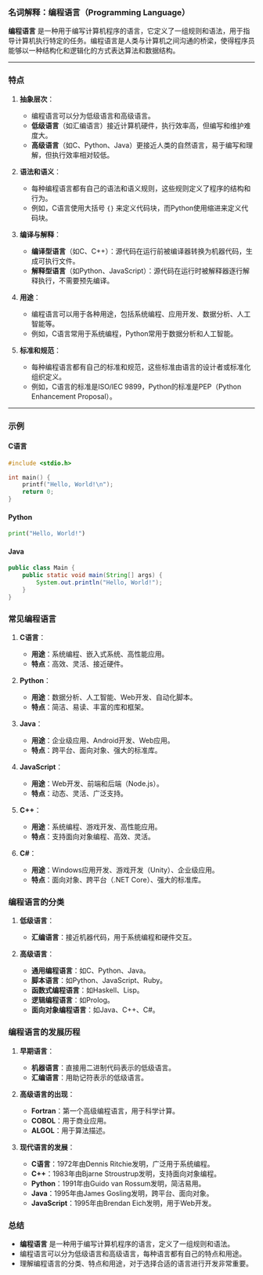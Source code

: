 ### 名词解释：编程语言（Programming Language）

**编程语言** 是一种用于编写计算机程序的语言，它定义了一组规则和语法，用于指导计算机执行特定的任务。编程语言是人类与计算机之间沟通的桥梁，使得程序员能够以一种结构化和逻辑化的方式表达算法和数据结构。

---

### **特点**

1. **抽象层次**：
   - 编程语言可以分为低级语言和高级语言。
   - **低级语言**（如汇编语言）接近计算机硬件，执行效率高，但编写和维护难度大。
   - **高级语言**（如C、Python、Java）更接近人类的自然语言，易于编写和理解，但执行效率相对较低。

2. **语法和语义**：
   - 每种编程语言都有自己的语法和语义规则，这些规则定义了程序的结构和行为。
   - 例如，C语言使用大括号 `{}` 来定义代码块，而Python使用缩进来定义代码块。

3. **编译与解释**：
   - **编译型语言**（如C、C++）：源代码在运行前被编译器转换为机器代码，生成可执行文件。
   - **解释型语言**（如Python、JavaScript）：源代码在运行时被解释器逐行解释执行，不需要预先编译。

4. **用途**：
   - 编程语言可以用于各种用途，包括系统编程、应用开发、数据分析、人工智能等。
   - 例如，C语言常用于系统编程，Python常用于数据分析和人工智能。

5. **标准和规范**：
   - 每种编程语言都有自己的标准和规范，这些标准由语言的设计者或标准化组织定义。
   - 例如，C语言的标准是ISO/IEC 9899，Python的标准是PEP（Python Enhancement Proposal）。

---

### **示例**

#### **C语言**
```c
#include <stdio.h>

int main() {
    printf("Hello, World!\n");
    return 0;
}
```

#### **Python**
```python
print("Hello, World!")
```

#### **Java**
```java
public class Main {
    public static void main(String[] args) {
        System.out.println("Hello, World!");
    }
}
```

### **常见编程语言**

1. **C语言**：
   - **用途**：系统编程、嵌入式系统、高性能应用。
   - **特点**：高效、灵活、接近硬件。

2. **Python**：
   - **用途**：数据分析、人工智能、Web开发、自动化脚本。
   - **特点**：简洁、易读、丰富的库和框架。

3. **Java**：
   - **用途**：企业级应用、Android开发、Web应用。
   - **特点**：跨平台、面向对象、强大的标准库。

4. **JavaScript**：
   - **用途**：Web开发、前端和后端（Node.js）。
   - **特点**：动态、灵活、广泛支持。

5. **C++**：
   - **用途**：系统编程、游戏开发、高性能应用。
   - **特点**：支持面向对象编程、高效、灵活。

6. **C#**：
   - **用途**：Windows应用开发、游戏开发（Unity）、企业级应用。
   - **特点**：面向对象、跨平台（.NET Core）、强大的标准库。

### **编程语言的分类**

1. **低级语言**：
   - **汇编语言**：接近机器代码，用于系统编程和硬件交互。

2. **高级语言**：
   - **通用编程语言**：如C、Python、Java。
   - **脚本语言**：如Python、JavaScript、Ruby。
   - **函数式编程语言**：如Haskell、Lisp。
   - **逻辑编程语言**：如Prolog。
   - **面向对象编程语言**：如Java、C++、C#。

### **编程语言的发展历程**

1. **早期语言**：
   - **机器语言**：直接用二进制代码表示的低级语言。
   - **汇编语言**：用助记符表示的低级语言。

2. **高级语言的出现**：
   - **Fortran**：第一个高级编程语言，用于科学计算。
   - **COBOL**：用于商业应用。
   - **ALGOL**：用于算法描述。

3. **现代语言的发展**：
   - **C语言**：1972年由Dennis Ritchie发明，广泛用于系统编程。
   - **C++**：1983年由Bjarne Stroustrup发明，支持面向对象编程。
   - **Python**：1991年由Guido van Rossum发明，简洁易用。
   - **Java**：1995年由James Gosling发明，跨平台、面向对象。
   - **JavaScript**：1995年由Brendan Eich发明，用于Web开发。

### **总结**
- **编程语言** 是一种用于编写计算机程序的语言，定义了一组规则和语法。
- 编程语言可以分为低级语言和高级语言，每种语言都有自己的特点和用途。
- 理解编程语言的分类、特点和用途，对于选择合适的语言进行开发非常重要。
